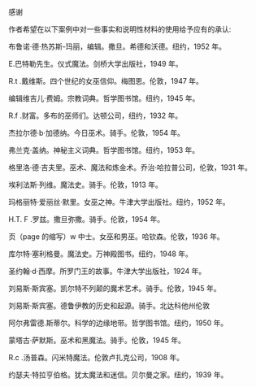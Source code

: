 <title>Dictionary of Magic</title> <link href="e9780806536989_css.css" rel="stylesheet" type="text/css"> 

感谢

作者希望在以下案例中对一些事实和说明性材料的使用给予应有的承认:

布鲁诺·德·热苏斯-玛丽，编辑。撒旦。希德和沃德。纽约，1952 年。

E.巴特勒先生。仪式魔法。剑桥大学出版社，1949 年。

R.t .戴维斯。四个世纪的女巫信仰。梅图恩。伦敦，1947 年。

编辑维吉儿·费姆。宗教词典。哲学图书馆。纽约，1945 年。

R.f .财富。多布的巫师们。达顿公司，纽约，1932 年。

杰拉尔德·b·加德纳。今日巫术。骑手。伦敦，1954 年。

弗兰克·盖纳。神秘主义词典。哲学图书馆。纽约，1953 年。

格里洛·德·吉夫里。巫术、魔法和炼金术。乔治·哈拉普公司，伦敦，1931 年。

埃利法斯·列维。魔法史。骑手。伦敦，1913 年。

玛格丽特·爱丽丝·默里。女巫之神。牛津大学出版社。纽约，1952 年。

H.T. F .罗兹。撒旦弥撒。骑手。伦敦，1954 年。

页（page 的缩写）w 中士。女巫和男巫。哈钦森。伦敦，1936 年。

库尔特·塞利格曼。魔法史。万神殿图书。纽约，1948 年。

圣约翰·d·西摩。所罗门王的故事。牛津大学出版社，1924 年。

刘易斯·斯宾塞。凯尔特不列颠的魔术艺术。骑手。伦敦，1945 年。

刘易斯·斯宾塞。德鲁伊教的历史和起源。骑手。北达科他州伦敦

阿尔弗雷德.斯蒂尔。科学的边缘地带。哲学图书馆。纽约，1950 年。

蒙塔古·萨默斯。巫术和黑魔法。骑手。伦敦，1945 年。

R.c .汤普森。闪米特魔法。伦敦卢扎克公司，1908 年。

约瑟夫·特拉亨伯格。犹太魔法和迷信。贝尔曼之家。纽约，1939 年。
